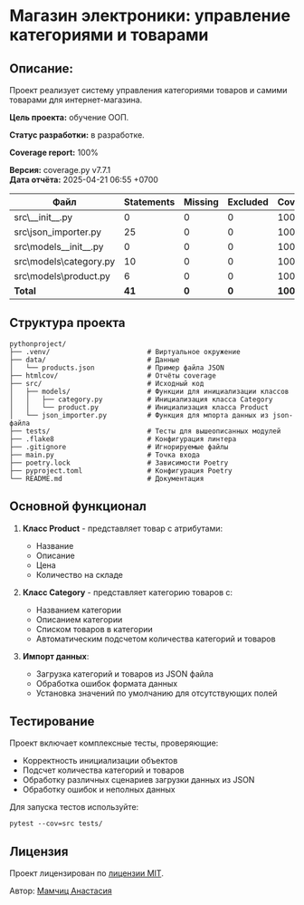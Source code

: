 # Магазин электроники: управление категориями и товарами

## Описание: 

Проект реализует систему управления категориями товаров и самими товарами для интернет-магазина.

**Цель проекта:** обучение ООП.

**Статус разработки:** в разработке.

**Coverage report:** 100%

**Версия:** coverage.py v7.7.1  
**Дата отчёта:** 2025-04-21 06:55 +0700

| Файл                      | Statements | Missing | Excluded | Coverage |
|---------------------------|------------|---------|----------|----------|
| src\\_\_init\_\_.py       | 0          | 0       | 0 | 100%     |
| src\json_importer.py      | 25         | 0       | 0 | 100%     |
| src\models\_\_init\_\_.py | 0          | 0       | 0 | 100%     |
| src\models\category.py    | 10         | 0       | 0 | 100%     |
| src\models\product.py     | 6          | 0       | 0 | 100%     |
| **Total**                 | **41**     | **0**   | **0**    | **100%** |

## Структура проекта

```
pythonproject/
├── .venv/                        # Виртуальное окружение
├── data/                         # Данные
│   └── products.json             # Пример файла JSON
├── htmlcov/                      # Отчёты coverage
├── src/                          # Исходный код
│   ├── models/                   # Функции для инициализации классов
│   │   ├── category.py           # Инициализация класса Сategory
│   │   └── product.py            # Инициализация класса Product
│   └── json_importer.py          # Функция для мпорта данных из json-файла
├── tests/                        # Тесты для вышеописанных модулей
├── .flake8                       # Конфигурация линтера
├── .gitignore                    # Игнорируемые файлы
├── main.py                       # Точка входа
├── poetry.lock                   # Зависимости Poetry
├── pyproject.toml                # Конфигурация Poetry
└── README.md                     # Документация
```

## Основной функционал

1. **Класс Product** - представляет товар с атрибутами:
   - Название
   - Описание
   - Цена
   - Количество на складе

2. **Класс Category** - представляет категорию товаров с:
   - Названием категории
   - Описанием категории
   - Списком товаров в категории
   - Автоматическим подсчетом количества категорий и товаров

3. **Импорт данных**:
   - Загрузка категорий и товаров из JSON файла
   - Обработка ошибок формата данных
   - Установка значений по умолчанию для отсутствующих полей

## Тестирование

Проект включает комплексные тесты, проверяющие:
- Корректность инициализации объектов
- Подсчет количества категорий и товаров
- Обработку различных сценариев загрузки данных из JSON
- Обработку ошибок и неполных данных

Для запуска тестов используйте:
```
pytest --cov=src tests/
```

## Лицензия
Проект лицензирован по [лицензии MIT](LICENSE).

Автор: [Мамчиц Анастасия](https://github.com/MamchitsAnastasia)